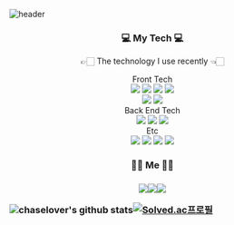 <meta name="viewport" content="width=device-width, initial-scale=1">
<link rel="stylesheet" href="github-markdown.css">

![header](https://capsule-render.vercel.app/api?type=Waving&color=auto&height=350&section=header&text=hyunbeanOhh%&fontSize=90)

<h3 align = "center" >💻 My Tech 💻</h3> 
<p align = "center"> 👉🏻 The technology I use recently 👈🏻 </p> 

<div align = "center"> Front Tech
 <div>
  <img src="https://img.shields.io/badge/React-blue?style=flat-square&logo=React&logoColor=white"/></a>&nbsp<img src="https://img.shields.io/badge/Javascript-important?style=flat-square&logo=Javascript&logoColor=white"/></a>&nbsp<img src="https://img.shields.io/badge/HTML5-yellow?style=flat-square&logo=HTML5&logoColor=white"/></a>&nbsp<img src="https://img.shields.io/badge/CSS3-lightgray?style=flat-square&logo=CSS3&logoColor=white"/></br><img src="https://img.shields.io/badge/Typescript-3178C6?style=flat-square&logo=TypeScript&logoColor=white"/> <img src="https://img.shields.io/badge/Styled Components-DB7093?style=flat-square&logo=styled-components&logoColor=white"/>
 </div>
</div>

<div align = "center"> Back End Tech
 <div> 
  <img src="https://img.shields.io/badge/Node.js-5455FE?style=flat-square&logo=Node.js&logoColor=white"/> <img src="https://img.shields.io/badge/MongoDB-00B388?style=flat-square&logo=MongoDB&logoColor=white"/> <img src="https://img.shields.io/badge/Redux-40AEF0?style=flat-square&logo=Redux&logoColor=white"/><br/>
 </div>
</div>

<div align = "center"> Etc
 <div>
  <img src="https://img.shields.io/badge/Git-F05032?style=flat-square&logo=Git&logoColor=white"/> <img src="https://img.shields.io/badge/GitHub-181717?style=flat-square&logo=GitHub&logoColor=white"/> <img src="https://img.shields.io/badge/Ant Design-0170FE?style=flat-square&logo=Ant-Design&logoColor=white"/> <img src="https://img.shields.io/badge/Python-3766AB?style=flat-square&logo=Python&logoColor=white"/>
 </div>
</div> 

<h3 align = "center"> 🙌🏻 Me 🙌🏻 <h3>
  
<p align = "center">
<a href="https://chairking-95.tistory.com/"><img src="https://img.shields.io/badge/Blog-000000?style=flat-square&logo=Micro.blog&logoColor=white&link=내링크"/><img src="https://img.shields.io/badge/Mail-9E9E9E?style=flat-square&logo=Mail.Ru&logoColor=white"/><a href="https://hits.seeyoufarm.com"><img src="https://hits.seeyoufarm.com/api/count/incr/badge.svg?url=https%3A%2F%2Fgithub.com%2Fhyunbeanohh%2Fhit-counter&count_bg=%000000&title_bg=%343664&icon=&icon_color=%23E7E7E7&title=hits&edge_flat=false"/></a>
 
![chaselover's github stats](https://github-readme-stats.vercel.app/api?username=chaselover&show_icons=true&theme=radical)[![Solved.ac프로필](http://mazassumnida.wtf/api/v2/generate_badge?boj=wannabe)](https://solved.ac/wannabe)
</p>
